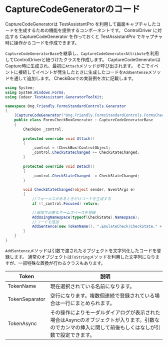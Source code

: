 # CaptureCodeGeneratorのコード

CaptureCodeGeneratorは TestAssistantPro を利用して画面キャプチャしたコードを生成するための機能を提供するコンポーネントです。
ControlDriver に対応する CaptureCodeGenerator を作っておくと TestAssistantPro でキャプチャ時に操作からコードを作成できます。

`CaptureCodeGeneratorBase`を継承し、`CaptureCodeGeneratorAttribute`を利用してControlDriverと紐づけたクラスを作成します。
CaptureCodeGeneratorはCapture時に生成され、最初に`Attach`メソッドが呼び出されます。
そこでイベントに接続してイベントが発生したときに生成したコードを`AddSentense`メソッドを通して追加します。
CheckBoxでの実装例を次に記載します。

```cs
using System;
using System.Windows.Forms;
using Codeer.TestAssistant.GeneratorToolKit;

namespace Ong.Friendly.FormsStandardControls.Generator
{
    [CaptureCodeGenerator("Ong.Friendly.FormsStandardControls.FormsCheckBox")]
    public class FormsCheckBoxGenerator : CaptureCodeGeneratorBase
    {
        CheckBox _control;
        
        protected override void Attach()
        {
            _control = (CheckBox)ControlObject;
            _control.CheckStateChanged += CheckStateChanged;
        }
        
        protected override void Detach()
        {
            _control.CheckStateChanged -= CheckStateChanged;
        }
        
        void CheckStateChanged(object sender, EventArgs e)
        {
            //フォーカスがあるときだけコードを生成する
            if (!_control.Focused) return;

            //追加で必要なネームスペースを登録
            AddUsingNamespace(typeof(CheckState).Namespace);
            //コードを追加
            AddSentence(new TokenName(), ".EmulateCheck(CheckState." + _control.CheckState, new TokenAsync(CommaType.Before), ");");
        }
    }
}
```

`AddSentence`メソッドは引数で渡されたオブジェクトを文字列化したコードを登録します。
通常のオブジェクトは`ToString`メソッドを利用した文字列になりますが、一部特殊な置換が行わるクラスもあります。

|  Token  |  説明  |
| ---- | ---- |
|  TokenName  |  現在選択されている名前になります。  |
|  TokenSeparator  |  空行になります。複数個連続で登録されている場合は一行にまとめられます。  |
|  TokenAsync  |  その操作によりモーダルダイアログが表示された場合はAsyncのオブジェクトが入ります。引数なのでカンマの挿入に関して前後もしくはなしが引数で設定できます。  |
